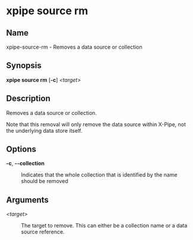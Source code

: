 # xpipe source rm

<h2 id="_name">Name</h2>
<div class="sectionbody">
<p>xpipe-source-rm - Removes a data source or collection</p>
</div>
<div class="sect1">
<h2 id="_synopsis">Synopsis</h2>
<div class="sectionbody">
<div class="paragraph">
<p><strong>xpipe source rm</strong> [<strong>-c</strong>] <em>&lt;target&gt;</em></p>
</div>
</div>
</div>
<div class="sect1">
<h2 id="_description">Description</h2>
<div class="sectionbody">
<div class="paragraph">
<p>Removes a data source or collection.</p>
</div>
<div class="paragraph">
<p>Note that this removal will only remove the data source within X-Pipe, not the underlying data store itself.</p>
</div>
</div>
</div>
<div class="sect1">
<h2 id="_options">Options</h2>
<div class="sectionbody">
<div class="dlist">
<dl>
<dt class="hdlist1"><strong>-c</strong>, <strong>--collection</strong></dt>
<dd>
<p>Indicates that the whole collection that is identified by the name should be removed</p>
</dd>
</dl>
</div>
</div>
</div>
<div class="sect1">
<h2 id="_arguments">Arguments</h2>
<div class="sectionbody">
<div class="dlist">
<dl>
<dt class="hdlist1"><em>&lt;target&gt;</em></dt>
<dd>
<p>The target to remove. This can either be a collection name or a data source reference.</p>
</dd>
</dl>
</div>
</div>
</div>
